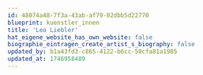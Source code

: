 ```yaml
---
id: 48074a48-7f3a-43ab-af79-02dbb5d22770
blueprint: kuenstler_innen
title: 'Leo Liebler'
hat_eigene_website_has_own_website: false
biographie_eintragen_create_artist_s_biography: false
updated_by: b1a43fd3-c865-4122-b6cc-50cfa81a1985
updated_at: 1746958489
---
```

